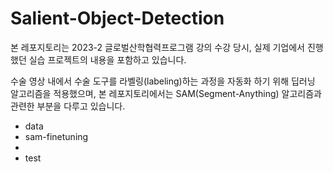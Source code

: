 # Salient-Object-Detection

본 레포지토리는 2023-2 글로벌산학협력프로그램 강의 수강 당시, 실제 기업에서 진행했던 실습 프로젝트의 내용을 포함하고 있습니다.

수술 영상 내에서 수술 도구를 라벨링(labeling)하는 과정을 자동화 하기 위해 딥러닝 알고리즘을 적용했으며,
본 레포지토리에서는 SAM(Segment-Anything) 알고리즘과 관련한 부분을 다루고 있습니다.

- data
- sam-finetuning
- 
- test
